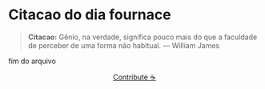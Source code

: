 # Citacao do dia fournace

> **Citacao:** Gênio, na verdade, significa pouco mais do que a faculdade de perceber de uma forma não habitual. — William James

fim do arquivo

<watermark-footer>
<p align="center">
  <a href="https://github.com/ruisuan/ruisuan/blob/main/contribute.md">Contribute ☕</a>
</p>
</watermark-footer>
